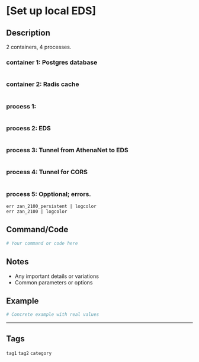 # [Set up local EDS]

## Description
2 containers, 4 processes.
### container 1: Postgres database
``` docker run --name postgres -e POSTGRES_DB=externaldatadb -p 15432:5432 -e POSTGRES_USER=localuserdb -e POSTGRES_PASSWORD=localpassworddb postgres:12
```
### container 2: Radis cache
``` docker run -p 6379:6379 -d redis
```
### process 1: 
``` harr dev --persistent &
```
### process 2: EDS 
``` start/myHarr
```
### process 3: Tunnel from AthenaNet to EDS
``` ssh -R 57126:localhost:8080 preprod512506.athenahealth.com
```
### process 4: Tunnel for CORS
``` lcp --proxyUrl http://localhost:8080 --proxyPartial '' --port 57126
```
### process 5: Opptional; errors.
``` ssh preprod512506.athenahealth.com
err zan_2100_persistent | logcolor
err zan_2100 | logcolor
```


## Command/Code
```bash
# Your command or code here
```

## Notes
- Any important details or variations
- Common parameters or options

## Example
```bash
# Concrete example with real values
```

---

## Tags
`tag1` `tag2` `category`
